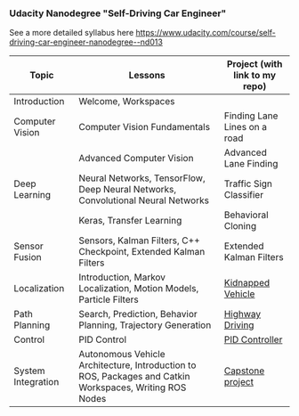 ### Udacity Nanodegree "Self-Driving Car Engineer" 

See a more detailed syllabus here <https://www.udacity.com/course/self-driving-car-engineer-nanodegree--nd013>

| Topic              | Lessons                                                      | Project (with link to my repo)                               |
| ------------------ | ------------------------------------------------------------ | ------------------------------------------------------------ |
| Introduction       | Welcome, Workspaces                                          |                                                              |
| Computer Vision    | Computer Vision Fundamentals                                 | Finding Lane Lines on a road                                 |
|                    | Advanced Computer Vision                                     | Advanced Lane Finding                                        |
| Deep Learning      | Neural Networks, TensorFlow, Deep Neural Networks, Convolutional Neural Networks | Traffic Sign Classifier                                      |
|                    | Keras, Transfer Learning                                     | Behavioral Cloning                                           |
| Sensor Fusion      | Sensors, Kalman Filters, C++ Checkpoint, Extended Kalman Filters | Extended Kalman Filters                                      |
| Localization       | Introduction, Markov Localization, Motion Models, Particle Filters | [Kidnapped Vehicle](https://github.com/cgebbe/CarND-Kidnapped-Vehicle-Project) |
| Path Planning      | Search, Prediction, Behavior Planning, Trajectory Generation | [Highway Driving](https://github.com/cgebbe/CarND-Path-Planning-Project) |
| Control            | PID Control                                                  | [PID Controller](https://github.com/cgebbe/CarND-PID-Control-Project) |
| System Integration | Autonomous Vehicle Architecture, Introduction to ROS, Packages and Catkin Workspaces, Writing ROS Nodes | [Capstone project](https://github.com/cgebbe/CarND-Capstone) |

